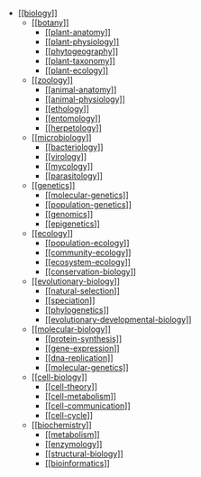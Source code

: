 - [[[biology]]](https://en.wikipedia.org/wiki/Biology)
  - [[[botany]]](https://en.wikipedia.org/wiki/Botany)
    - [[[plant-anatomy]]](https://en.wikipedia.org/wiki/Plant_anatomy)
    - [[[plant-physiology]]](https://en.wikipedia.org/wiki/Plant_physiology)
    - [[[phytogeography]]](https://en.wikipedia.org/wiki/Phytogeography)
    - [[[plant-taxonomy]]](https://en.wikipedia.org/wiki/Plant_taxonomy)
    - [[[plant-ecology]]](https://en.wikipedia.org/wiki/Plant_ecology)
  - [[[zoology]]](https://en.wikipedia.org/wiki/Zoology)
    - [[[animal-anatomy]]](https://en.wikipedia.org/wiki/Animal_anatomy)
    - [[[animal-physiology]]](https://en.wikipedia.org/wiki/Physiology)
    - [[[ethology]]](https://en.wikipedia.org/wiki/Ethology)
    - [[[entomology]]](https://en.wikipedia.org/wiki/Entomology)
    - [[[herpetology]]](https://en.wikipedia.org/wiki/Herpetology)
  - [[[microbiology]]](https://en.wikipedia.org/wiki/Microbiology)
    - [[[bacteriology]]](https://en.wikipedia.org/wiki/Bacteriology)
    - [[[virology]]](https://en.wikipedia.org/wiki/Virology)
    - [[[mycology]]](https://en.wikipedia.org/wiki/Mycology)
    - [[[parasitology]]](https://en.wikipedia.org/wiki/Parasitology)
  - [[[genetics]]](https://en.wikipedia.org/wiki/Genetics)
    - [[[molecular-genetics]]](https://en.wikipedia.org/wiki/Molecular_genetics)
    - [[[population-genetics]]](https://en.wikipedia.org/wiki/Population_genetics)
    - [[[genomics]]](https://en.wikipedia.org/wiki/Genomics)
    - [[[epigenetics]]](https://en.wikipedia.org/wiki/Epigenetics)
  - [[[ecology]]](https://en.wikipedia.org/wiki/Ecology)
    - [[[population-ecology]]](https://en.wikipedia.org/wiki/Population_ecology)
    - [[[community-ecology]]](https://en.wikipedia.org/wiki/Community_ecology)
    - [[[ecosystem-ecology]]](https://en.wikipedia.org/wiki/Ecosystem_ecology)
    - [[[conservation-biology]]](https://en.wikipedia.org/wiki/Conservation_biology)
  - [[[evolutionary-biology]]](https://en.wikipedia.org/wiki/Evolutionary_biology)
    - [[[natural-selection]]](https://en.wikipedia.org/wiki/Natural_selection)
    - [[[speciation]]](https://en.wikipedia.org/wiki/Speciation)
    - [[[phylogenetics]]](https://en.wikipedia.org/wiki/Phylogenetics)
    - [[[evolutionary-developmental-biology]]](https://en.wikipedia.org/wiki/Evolutionary_developmental_biology)
  - [[[molecular-biology]]](https://en.wikipedia.org/wiki/Molecular_biology)
    - [[[protein-synthesis]]](https://en.wikipedia.org/wiki/Protein_biosynthesis)
    - [[[gene-expression]]](https://en.wikipedia.org/wiki/Gene_expression)
    - [[[dna-replication]]](https://en.wikipedia.org/wiki/DNA_replication)
    - [[[molecular-genetics]]](https://en.wikipedia.org/wiki/Molecular_genetics)
  - [[[cell-biology]]](https://en.wikipedia.org/wiki/Cell_biology)
    - [[[cell-theory]]](https://en.wikipedia.org/wiki/Cell_theory)
    - [[[cell-metabolism]]](https://en.wikipedia.org/wiki/Cell_metabolism)
    - [[[cell-communication]]](https://en.wikipedia.org/wiki/Cell_communication)
    - [[[cell-cycle]]](https://en.wikipedia.org/wiki/Cell_cycle)
  - [[[biochemistry]]](https://en.wikipedia.org/wiki/Biochemistry)
    - [[[metabolism]]](https://en.wikipedia.org/wiki/Metabolism)
    - [[[enzymology]]](https://en.wikipedia.org/wiki/Enzymology)
    - [[[structural-biology]]](https://en.wikipedia.org/wiki/Structural_biology)
    - [[[bioinformatics]]](https://en.wikipedia.org/wiki/Bioinformatics)
